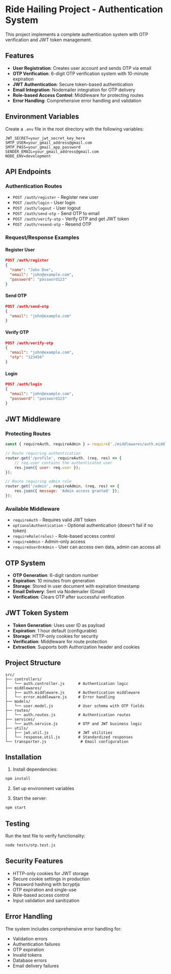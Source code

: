 # Ride Hailing Project - Authentication System

This project implements a complete authentication system with OTP verification and JWT token management.

## Features

- **User Registration**: Creates user account and sends OTP via email
- **OTP Verification**: 6-digit OTP verification system with 10-minute expiration
- **JWT Authentication**: Secure token-based authentication
- **Email Integration**: Nodemailer integration for OTP delivery
- **Role-based Access Control**: Middleware for protecting routes
- **Error Handling**: Comprehensive error handling and validation

## Environment Variables

Create a `.env` file in the root directory with the following variables:

```env
JWT_SECRET=your_jwt_secret_key_here
SMTP_USER=your_gmail_address@gmail.com
SMTP_PASS=your_gmail_app_password
SENDER_EMAIL=your_gmail_address@gmail.com
NODE_ENV=development
```

## API Endpoints

### Authentication Routes

- `POST /auth/register` - Register new user
- `POST /auth/login` - User login
- `POST /auth/logout` - User logout
- `POST /auth/send-otp` - Send OTP to email
- `POST /auth/verify-otp` - Verify OTP and get JWT token
- `POST /auth/resend-otp` - Resend OTP

### Request/Response Examples

#### Register User
```json
POST /auth/register
{
  "name": "John Doe",
  "email": "john@example.com",
  "password": "password123"
}
```

#### Send OTP
```json
POST /auth/send-otp
{
  "email": "john@example.com"
}
```

#### Verify OTP
```json
POST /auth/verify-otp
{
  "email": "john@example.com",
  "otp": "123456"
}
```

#### Login
```json
POST /auth/login
{
  "email": "john@example.com",
  "password": "password123"
}
```

## JWT Middleware

### Protecting Routes

```javascript
const { requireAuth, requireAdmin } = require('./middlewares/auth.middleware');

// Route requiring authentication
router.get('/profile', requireAuth, (req, res) => {
    // req.user contains the authenticated user
    res.json({ user: req.user });
});

// Route requiring admin role
router.get('/admin', requireAdmin, (req, res) => {
    res.json({ message: 'Admin access granted' });
});
```

### Available Middleware

- `requireAuth` - Requires valid JWT token
- `optionalAuthentication` - Optional authentication (doesn't fail if no token)
- `requireRole(roles)` - Role-based access control
- `requireAdmin` - Admin-only access
- `requireUserOrAdmin` - User can access own data, admin can access all

## OTP System

- **OTP Generation**: 6-digit random number
- **Expiration**: 10 minutes from generation
- **Storage**: Stored in user document with expiration timestamp
- **Email Delivery**: Sent via Nodemailer (Gmail)
- **Verification**: Clears OTP after successful verification

## JWT Token System

- **Token Generation**: Uses user ID as payload
- **Expiration**: 1 hour default (configurable)
- **Storage**: HTTP-only cookies for security
- **Verification**: Middleware for route protection
- **Extraction**: Supports both Authorization header and cookies

## Project Structure

```
src/
├── controllers/
│   └── auth.controller.js      # Authentication logic
├── middlewares/
│   ├── auth.middleware.js      # Authentication middleware
│   └── error.middleware.js     # Error handling
├── models/
│   └── user.model.js           # User schema with OTP fields
├── routes/
│   └── auth.routes.js          # Authentication routes
├── services/
│   └── auth.service.js         # OTP and JWT business logic
├── utils/
│   ├── jwt.util.js             # JWT utilities
│   └── response.util.js        # Standardized responses
└── transporter.js               # Email configuration
```

## Installation

1. Install dependencies:
```bash
npm install
```

2. Set up environment variables

3. Start the server:
```bash
npm start
```

## Testing

Run the test file to verify functionality:
```bash
node tests/otp.test.js
```

## Security Features

- HTTP-only cookies for JWT storage
- Secure cookie settings in production
- Password hashing with bcryptjs
- OTP expiration and single-use
- Role-based access control
- Input validation and sanitization

## Error Handling

The system includes comprehensive error handling for:
- Validation errors
- Authentication failures
- OTP expiration
- Invalid tokens
- Database errors
- Email delivery failures
